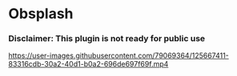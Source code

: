 # Obsplash

### Disclaimer: This plugin is not ready for public use

https://user-images.githubusercontent.com/79069364/125667411-83316cdb-30a2-40d1-b0a2-696de697f69f.mp4


